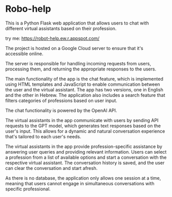 # Robo-help
This is a Python Flask web application that allows users to chat with different virtual assistants based on their profession.

try me: https://robot-help.ew.r.appspot.com/

The project is hosted on a Google Cloud server to ensure that it's accessible online.

The server is responsible for handling incoming requests from users, processing them, and returning the appropriate responses to the users.

The main functionality of the app is the chat feature, which is implemented using HTML templates and JavaScript to enable communication between the user and the virtual assistant. The app has two versions, one in English and the other in Hebrew.
The application also includes a search feature that filters categories of professions based on user input.

The chat functionality is powered by the OpenAI API.

The virtual assistants in the app communicate with users by sending API requests to the GPT model, which generates text responses based on the user's input. This allows for a dynamic and natural conversation experience that's tailored to each user's needs.

The virtual assistants in the app provide profession-specific assistance by answering user queries and providing relevant information. Users can select a profession from a list of available options and start a conversation with the respective virtual assistant. The conversation history is saved, and the user can clear the conversation and start afresh.

As there is no database, the application only allows one session at a time, meaning that users cannot engage in simultaneous conversations with specific professional.
